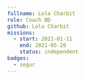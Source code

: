 ```yaml
---
fullname: Lola Charbit
role: Coach BD
github: Lola Charbit
missions:
  - start: 2021-01-11
    end: 2021-05-20
    status: independent
badges:
  - segur
---
```


